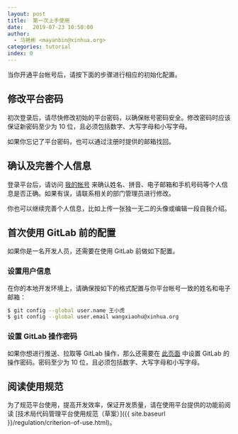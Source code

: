 ```yaml
---
layout: post
title:  第一次上手使用
date:   2019-07-23 10:50:00
author: 
  - 马艳彬 <mayanbin@xinhua.org>
categories: tutorial
index: 0
---
```


当你开通平台帐号后，请按下面的步骤进行相应的初始化配置。

## 修改平台密码

初次登录后，请尽快修改初始的平台密码，以确保帐号密码安全。修改密码时应该保证新密码至少为 10 位，且必须包括数字、大写字母和小写字母。

如果你忘记了平台密码，也可以通过注册时提供的邮箱找回。

## 确认及完善个人信息

登录平台后，请访问 [我的帐号](https://xinhua.dev/account/profile) 来确认姓名、拼音、电子邮箱和手机号码等个人信息是否正确。如果有误，请联系相关的部门管理员进行修改。

你也可以继续完善个人信息，比如上传一张独一无二的头像或编辑一段自我介绍。

## 首次使用 GitLab 前的配置

如果你是一名开发人员，还需要在使用 GitLab 前做如下配置。

### 设置用户信息

在你的本地开发环境上，请确保按如下的格式配置与你平台帐号一致的姓名和电子邮箱：

```sh
$ git config --global user.name 王小虎
$ git config --global user.email wangxiaohu@xinhua.org
```

### 设置 GitLab 操作密码

如果你想进行推送、拉取等 GitLab 操作，那么还需要在 [此页面](https://gitlab.xinhua.dev/profile/password/edit) 中设置 GitLab 的操作密码。密码至少为 10 位，且必须包括数字、大写字母和小写字母。

## 阅读使用规范

为了规范平台使用，提高开发效率，保证开发质量，请在使用平台提供的功能前阅读 [技术局代码管理平台使用规范（草案）]({{ site.baseurl }}/regulation/criterion-of-use.html)。
